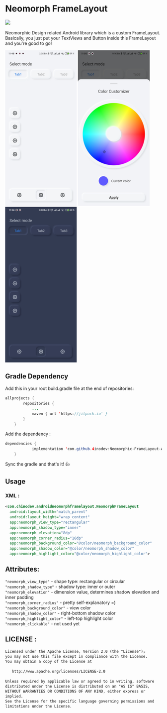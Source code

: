 # Neomorph FrameLayout
[![](https://jitpack.io/v/4inodev/Neomorphic-FrameLayout-Android.svg)](https://jitpack.io/#4inodev/Neomorphic-FrameLayout-Android)

Neomorphic Design related Android library which is a custom FrameLayout.
Basically, you just put your TextViews and Button inside this FrameLayout and you're good to go!
 
<img src="https://raw.githubusercontent.com/4inodev/Neomorphic-FrameLayout-Android/master/screenshots/light_main.jpg" height="500"> <img src="https://raw.githubusercontent.com/4inodev/Neomorphic-FrameLayout-Android/master/screenshots/light_cp.jpg" height="500"><img src="https://raw.githubusercontent.com/4inodev/Neomorphic-FrameLayout-Android/master/screenshots/dark_main.jpg" height="500">
 
## Gradle Dependency

Add this in your root build.gradle file at the end of repositories:
```java
allprojects {
		repositories {
			...
			maven { url 'https://jitpack.io' }
		}
	}
```
Add the dependency : 
```java
dependencies {
	        implementation 'com.github.4inodev:Neomorphic-FrameLayout-Android:1.03'
	}
```
Sync the gradle and that's it! :+1:


## Usage

### XML : 

```xml
<com.chinodev.androidneomorphframelayout.NeomorphFrameLayout  
  android:layout_width="match_parent"  
  android:layout_height="wrap_content"  
  app:neomorph_view_type="rectangular"  
  app:neomorph_shadow_type="inner"  
  app:neomorph_elevation="8dp"  
  app:neomorph_corner_radius="16dp"  
  app:neomorph_background_color="@color/neomorph_background_color"  
  app:neomorph_shadow_color="@color/neomorph_shadow_color"  
  app:neomorph_highlight_color="@color/neomorph_highlight_color">
```
## Attributes: 
```"neomorph_view_type"``` -  shape type: rectangular or circular <br>
```"neomorph_shadow_type"``` - shadow type: inner or outer <br>
```"neomorph_elevation"``` - dimension value, determines shadow elevation and inner padding <br>
```"neomorph_corner_radius"``` - pretty self-explanatory =) <br>
```"neomorph_background_color"``` - view color <br>
```"neomorph_shadow_color"``` - right-bottom shadow color <br>
```"neomorph_highlight_color"``` - left-top highlight color <br>
```"neomorph_clickable"``` - not used yet <br>

## LICENSE : 
    Licensed under the Apache License, Version 2.0 (the "License");
    you may not use this file except in compliance with the License.
    You may obtain a copy of the License at

       http://www.apache.org/licenses/LICENSE-2.0

    Unless required by applicable law or agreed to in writing, software
    distributed under the License is distributed on an "AS IS" BASIS,
    WITHOUT WARRANTIES OR CONDITIONS OF ANY KIND, either express or implied.
    See the License for the specific language governing permissions and
    limitations under the License.
